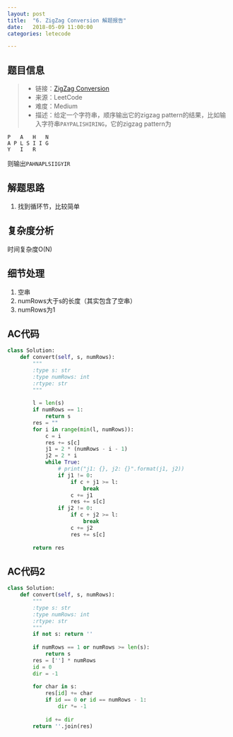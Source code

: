 ```yaml
---
layout: post
title:  "6. ZigZag Conversion 解题报告"
date:   2018-05-09 11:00:00
categories: letecode

---
```



## 题目信息

> * 链接：[ZigZag Conversion](https://leetcode.com/problems/zigzag-conversion/description/)
> * 来源：LeetCode
> * 难度：Medium
> * 描述：给定一个字符串，顺序输出它的zigzag pattern的结果，比如输入字符串`PAYPALISHIRING`，它的zigzag pattern为
```
P   A   H   N
A P L S I I G
Y   I   R
```
则输出`PAHNAPLSIIGYIR`


## 解题思路
1. 找到循环节，比较简单

## 复杂度分析
时间复杂度O(N)

## 细节处理
1. 空串
2. numRows大于s的长度（其实包含了空串）
3. numRows为1


## AC代码

``` python
class Solution:
    def convert(self, s, numRows):
        """
        :type s: str
        :type numRows: int
        :rtype: str
        """
        
        l = len(s)
        if numRows == 1:
            return s
        res = ""
        for i in range(min(l, numRows)):
            c = i
            res += s[c]
            j1 = 2 * (numRows - i - 1) 
            j2 = 2 * i
            while True:
                # print("j1: {}, j2: {}".format(j1, j2))
                if j1 != 0:
                    if c + j1 >= l:
                        break
                    c += j1
                    res += s[c]
                if j2 != 0:
                    if c + j2 >= l:
                        break
                    c += j2
                    res += s[c]
                
        return res
```

## AC代码2

``` python
class Solution:
    def convert(self, s, numRows):
        """
        :type s: str
        :type numRows: int
        :rtype: str
        """
        if not s: return ''
        
        if numRows == 1 or numRows >= len(s):
            return s
        res = [''] * numRows
        id = 0
        dir = -1
        
        for char in s:
            res[id] += char
            if id == 0 or id == numRows - 1:
                dir *= -1
            
            id += dir
        return ''.join(res)
```


[jekyll-docs]: https://jekyllrb.com/docs/home
[jekyll-gh]:   https://github.com/jekyll/jekyll
[jekyll-talk]: https://talk.jekyllrb.com/

